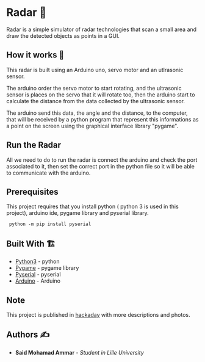 # Radar 📡

 Radar is a simple simulator of radar technologies that scan a small area and draw the detected objects as points in a GUI.
 
## How it works 🤔
 
 This radar is built using an Arduino uno, servo motor and an utlrasonic sensor.
 
 The arduino order the servo motor to start rotating, and the ultrasonic sensor is places on the servo that it will rotate too, then the arduino start to calculate the distance from the data collected by the ultrasonic sensor.
 
 The arduino send this data, the angle and the distance, to the computer, that will be received by a python program that represent this informations as a point on the screen using the graphical interface library "pygame".

## Run the Radar

 All we need to do to run the radar is connect the arduino and check the port associated to it, then set the correct port in the python file so it will be able to communicate with the arduino.
 
## Prerequisites
 
 This project requires that you install python ( python 3 is used in this project), arduino ide, pygame library and pyserial library.
 
 ```
  python -m pip install pyserial
 ```
 
 ## Built With 🏗️
 
 * [Python3](https://www.python.org/) - python
 * [Pygame](https://www.pygame.org/) - pygame library
 * [Pyserial](https://pypi.org/project/pyserial/) - pyserial
 * [Arduino](https://www.arduino.cc/) - Arduino
 
 ## Note
 
  This project is published in [hackaday](https://hackaday.io/project/21228-radar) with more descriptions and photos.
  
 ## Authors ✍

* **Said Mohamad Ammar** - *Student in Lille University* 

